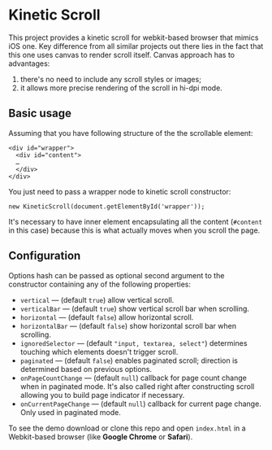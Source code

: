 # Kinetic Scroll

This project provides a kinetic scroll for webkit-based browser that mimics iOS one. Key difference from all similar projects out there lies in the fact that this one uses canvas to render scroll itself. Canvas approach has to advantages:

1. there's no need to include any scroll styles or images;
2. it allows more precise rendering of the scroll in hi-dpi mode.

## Basic usage

Assuming that you have following structure of the the scrollable element:

    <div id="wrapper">
      <div id="content">
      …
      </div>
    </div>

You just need to pass a wrapper node to kinetic scroll constructor:

    new KineticScroll(document.getElementById('wrapper'));

It's necessary to have inner element encapsulating all the content (`#content` in this case) because this is what actually moves when you scroll the page.

## Configuration

Options hash can be passed as optional second argument to the constructor containing any of the following properties:

- `vertical` — (default `true`) allow vertical scroll. 
- `verticalBar` — (default `true`) show vertical scroll bar when scrolling.
- `horizontal` — (default `false`) allow horizontal scroll.
- `horizontalBar` — (default `false`) show horizontal scroll bar when scrolling.
- `ignoredSelector` — (default `"input, textarea, select"`) determines touching which elements doesn't trigger scroll.
- `paginated` — (default `false`) enables paginated scroll; direction is determined based on previous options.
- `onPageCountChange` — (default `null`) callback for page count change when in paginated mode. It's also called right after constructing scroll allowing you to build page indicator if necessary.
- `onCurrentPageChange` — (default `null`) callback for current page change. Only used in paginated mode.

To see the demo download or clone this repo and open `index.html` in a Webkit-based browser (like **Google Chrome** or **Safari**).